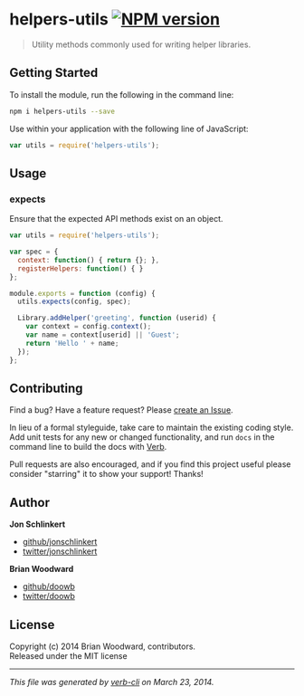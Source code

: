 # helpers-utils [![NPM version](https://badge.fury.io/js/helpers-utils.png)](http://badge.fury.io/js/helpers-utils)

> Utility methods commonly used for writing helper libraries.

## Getting Started
To install the module, run the following in the command line:

```bash
npm i helpers-utils --save
```

Use within your application with the following line of JavaScript:

```js
var utils = require('helpers-utils');
```


## Usage
### expects

Ensure that the expected API methods exist on an object.

```js
var utils = require('helpers-utils');

var spec = {
  context: function() { return {}; },
  registerHelpers: function() { }
};

module.exports = function (config) {
  utils.expects(config, spec);

  Library.addHelper('greeting', function (userid) {
    var context = config.context();
    var name = context[userid] || 'Guest';
    return 'Hello ' + name;
  });
};
```


## Contributing
Find a bug? Have a feature request? Please [create an Issue](https://github.com/helpers/helpers-utils/issues).

In lieu of a formal styleguide, take care to maintain the existing coding style. Add unit tests for any new or changed functionality,
and run `docs` in the command line to build the docs with [Verb](https://github.com/assemble/verb).

Pull requests are also encouraged, and if you find this project useful please consider "starring" it to show your support! Thanks!

## Author

**Jon Schlinkert**

+ [github/jonschlinkert](https://github.com/jonschlinkert)
+ [twitter/jonschlinkert](http://twitter.com/jonschlinkert)

**Brian Woodward**

+ [github/doowb](https://github.com/doowb)
+ [twitter/doowb](http://twitter.com/jonschlinkert)

## License
Copyright (c) 2014 Brian Woodward, contributors.  
Released under the MIT license

***

_This file was generated by [verb-cli](https://github.com/assemble/verb-cli) on March 23, 2014._
